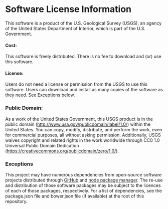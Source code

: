 # Software License Information
This software is a product of the U.S. Geological Survey (USGS), an agency of the United States Department of Interior, which is part of the U.S. Government.

#### Cost:
This software is freely distributed. There is no fee to download and (or) use this software.

#### License:
Users do not need a license or permission from the USGS to use this software. Users can download and install as many copies of the software as they need. See Exceptions below. 

### Public Domain:
As a work of the United States Government, this USGS product is in the public domain (http://www.usa.gov/publicdomain/label/1.0/) within the United States. You can copy, modify, distribute, and perform the work, even for commercial purposes, all without asking permission. Additionally, USGS waives copyright and related rights in the work worldwide through CC0 1.0 Universal Public Domain Dedication (https://creativecommons.org/publicdomain/zero/1.0/).

### Exceptions
This project may have numerous dependencies from open-source software projects distributed through [GitHub](https://github.com/) and [node package manager](https://www.npmjs.com/). The re-use and distribution of those software packages may be subject to the licences of each of those packages, respectively. For a list of dependencies, see the package.json file and bower.json file (if available) at the root of this repository.
